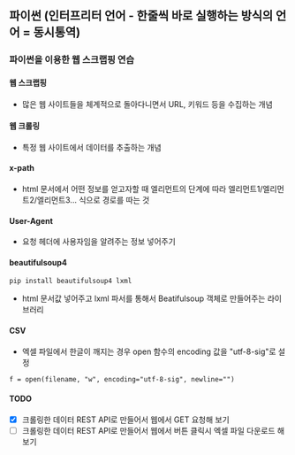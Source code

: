 ## 파이썬 (인터프리터 언어 - 한줄씩 바로 실행하는 방식의 언어 = 동시통역)

### 파이썬을 이용한 웹 스크랩핑 연습

#### 웹 스크랩핑

- 많은 웹 사이트들을 체계적으로 돌아다니면서 URL, 키워드 등을 수집하는 개념

#### 웹 크롤링

- 특정 웹 사이트에서 데이터를 추출하는 개념

#### x-path

- html 문서에서 어떤 정보를 얻고자할 때 엘리먼트의 단계에 따라 엘리먼트1/엘리먼트2/엘리먼트3... 식으로 경로를 따는 것

#### User-Agent

- 요청 헤더에 사용자임을 알려주는 정보 넣어주기

#### beautifulsoup4

```
pip install beautifulsoup4 lxml
```

- html 문서값 넣어주고 lxml 파서를 통해서 Beatifulsoup 객체로 만들어주는 라이브러리

#### CSV

- 엑셀 파일에서 한글이 깨지는 경우 open 함수의 encoding 값을 "utf-8-sig"로 설정

```
f = open(filename, "w", encoding="utf-8-sig", newline="")
```

#### TODO

- [x] 크롤링한 데이터 REST API로 만들어서 웹에서 GET 요청해 보기
- [ ] 크롤링한 데이터 REST API로 만들어서 웹에서 버튼 클릭시 엑셀 파일 다운로드 해 보기
